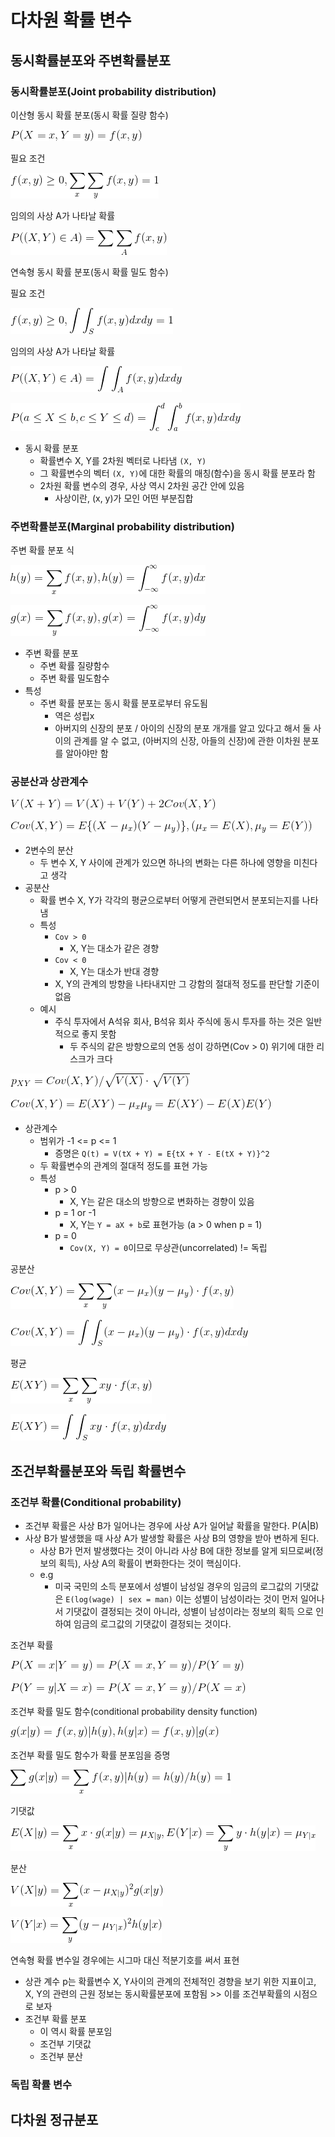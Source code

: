 # 다차원 확률 변수

## 동시확률분포와 주변확률분포

### 동시확률분포(Joint probability distribution)

이산형 동시 확률 분포(동시 확률 질량 함수)

![](./images/ch6/joint_probability_mass_function1.gif)

필요 조건

![](./images/ch6/joint_probability_mass_function2.gif)

임의의 사상 A가 나타날 확률

![](./images/ch6/joint_probability_mass_function3.gif)

연속형 동시 확률 분포(동시 확률 밀도 함수)

필요 조건

![](./images/ch6/joint_probability_density_function2.gif)

임의의 사상 A가 나타날 확률

![](./images/ch6/joint_probability_density_function3.gif)

![](./images/ch6/joint_probability_density_function1.gif)

- 동시 확률 분포
  - 확률변수 X, Y를 2차원 벡터로 나타냄 `(X, Y)`
  - 그 확률변수의 벡터 `(X, Y)`에 대한 확률의 매칭(함수)을 동시 확률 분포라 함
  - 2차원 확률 변수의 경우, 사상 역시 2차원 공간 안에 있음
    - 사상이란, (x, y)가 모인 어떤 부분집합

### 주변확률분포(Marginal probability distribution)

주변 확률 분포 식

![](./images/ch6/marginal_probability_function1.gif)

![](./images/ch6/marginal_probability_function2.gif)

- 주변 확률 분포
  - 주변 확률 질량함수
  - 주변 확률 밀도함수
- 특성
  - 주변 확률 분포는 동시 확률 분포로부터 유도됨
    - 역은 성립x
    - 아버지의 신장의 분포 / 아이의 신장의 분포 개개를 알고 있다고 해서 둘 사이의 관계를 알 수 없고, (아버지의 신장, 아들의 신장)에 관한 이차원 분포를 알아야만 함

### 공분산과 상관계수

![](./images/ch6/covariance.gif)

![](./images/ch6/covariance2.gif)

- 2변수의 분산
  - 두 변수 X, Y 사이에 관계가 있으면 하나의 변화는 다른 하나에 영향을 미친다고 생각
- 공분산
  - 확률 변수 X, Y가 각각의 평균으로부터 어떻게 관련되면서 분포되는지를 나타냄
  - 특성
    - `Cov > 0`
      - X, Y는 대소가 같은 경향
    - `Cov < 0`
      - X, Y는 대소가 반대 경향
    - X, Y의 관계의 방향을 나타내지만 그 강함의 절대적 정도를 판단할 기준이 없음
  - 예시
    - 주식 투자에서 A석유 회사, B석유 회사 주식에 동시 투자를 하는 것은 일반적으로 좋지 못함
      - 두 주식의 같은 방향으로의 연동 성이 강하면(Cov > 0) 위기에 대한 리스크가 크다

![](./images/ch6/correlation_coefficient1.gif)

![](./images/ch6/correlation_coefficient2.gif)

- 상관계수
  - 범위가 -1 <= p <= 1
    - 증명은 `Q(t) = V(tX + Y) = E{tX + Y - E(tX + Y)}^2`
  - 두 확률변수의 관계의 절대적 정도를 표현 가능
  - 특성
    - p > 0
      - X, Y는 같은 대소의 방향으로 변화하는 경향이 있음
    - p = 1 or -1
      - X, Y는 `Y = aX + b`로 표현가능 (a > 0 when p = 1)
    - p = 0
      - `Cov(X, Y) = 0`이므로 무상관(uncorrelated) != 독립

공분산

![](./images/ch6/covariance3.gif)

![](./images/ch6/covariance4.gif)

평균

![](./images/ch6/covariance5.gif)

![](./images/ch6/covariance6.gif)

## 조건부확률분포와 독립 확률변수

### 조건부 확률(Conditional probability)

- 조건부 확률은 사상 B가 일어나는 경우에 사상 A가 일어날 확률을 말한다. P(A|B)
- 사상 B가 발생했을 때 사상 A가 발생할 확률은 사상 B의 영향을 받아 변하게 된다.
  - 사상 B가 먼저 발생했다는 것이 아니라 사상 B에 대한 정보를 알게 되므로써(정보의 획득), 사상 A의 확률이 변화한다는 것이 핵심이다.
  - e.g
    - 미국 국민의 소득 분포에서 성별이 남성일 경우의 임금의 로그값의 기댓값은 `E(log(wage) | sex = man)` 이는 성별이 남성이라는 것이 먼저 일어나서 기댓값이 결정되는 것이 아니라, 성별이 남성이라는 정보의 획득 으로 인하여 임금의 로그값의 기댓값이 결정되는 것이다.

조건부 확률

![](./images/ch6/conditional_probability1.gif)

![](./images/ch6/conditional_probability2.gif)

조건부 확률 밀도 함수(conditional probability density function)

![](./images/ch6/conditional_probability_density_function1.gif)

조건부 확률 밀도 함수가 확률 분포임을 증명

![](./images/ch6/conditional_probability_density_function2.gif)

기댓값

![](./images/ch6/conditional_probability_distribution_expectation.gif)

분산

![](./images/ch6/conditional_probability_distribution_variance1.gif)

![](./images/ch6/conditional_probability_distribution_variance2.gif)

연속형 확률 변수일 경우에는 시그마 대신 적분기호를 써서 표현

- 상관 계수 p는 확률변수 X, Y사이의 관계의 전체적인 경향을 보기 위한 지표이고, X, Y의 관련의 근원 정보는 동시확률분포에 포함됨 >> 이를 조건부확률의 시점으로 보자
- 조건부 확률 분포
  - 이 역시 확률 분포임
  - 조건부 기댓값
  - 조건부 분산

### 독립 확률 변수



## 다차원 정규분포
